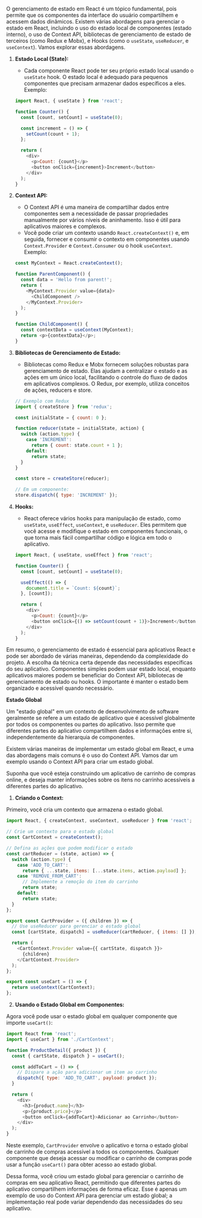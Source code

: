 O gerenciamento de estado em React é um tópico fundamental, pois permite que os componentes da interface do usuário compartilhem e acessem dados dinâmicos. Existem várias abordagens para gerenciar o estado em React, incluindo o uso do estado local de componentes (estado interno), o uso de Context API, bibliotecas de gerenciamento de estado de terceiros (como Redux e Mobx), e Hooks (como o `useState`, `useReducer`, e `useContext`). Vamos explorar essas abordagens.

1. **Estado Local (State):**
   - Cada componente React pode ter seu próprio estado local usando o `useState` hook. O estado local é adequado para pequenos componentes que precisam armazenar dados específicos a eles. Exemplo:

   ```javascript
   import React, { useState } from 'react';

   function Counter() {
     const [count, setCount] = useState(0);

     const increment = () => {
       setCount(count + 1);
     };

     return (
       <div>
         <p>Count: {count}</p>
         <button onClick={increment}>Increment</button>
       </div>
     );
   }
   ```

2. **Context API:**
   - O Context API é uma maneira de compartilhar dados entre componentes sem a necessidade de passar propriedades manualmente por vários níveis de aninhamento. Isso é útil para aplicativos maiores e complexos.
   - Você pode criar um contexto usando `React.createContext()` e, em seguida, fornecer e consumir o contexto em componentes usando `Context.Provider` e `Context.Consumer` ou o hook `useContext`. Exemplo:

   ```javascript
   const MyContext = React.createContext();

   function ParentComponent() {
     const data = 'Hello from parent!';
     return (
       <MyContext.Provider value={data}>
         <ChildComponent />
       </MyContext.Provider>
     );
   }

   function ChildComponent() {
     const contextData = useContext(MyContext);
     return <p>{contextData}</p>;
   }
   ```

3. **Bibliotecas de Gerenciamento de Estado:**
   - Bibliotecas como Redux e Mobx fornecem soluções robustas para gerenciamento de estado. Elas ajudam a centralizar o estado e as ações em um único local, facilitando o controle do fluxo de dados em aplicativos complexos. O Redux, por exemplo, utiliza conceitos de ações, reducers e store.

   ```javascript
   // Exemplo com Redux
   import { createStore } from 'redux';

   const initialState = { count: 0 };

   function reducer(state = initialState, action) {
     switch (action.type) {
       case 'INCREMENT':
         return { count: state.count + 1 };
       default:
         return state;
     }
   }

   const store = createStore(reducer);

   // Em um componente:
   store.dispatch({ type: 'INCREMENT' });
   ```

4. **Hooks:**
   - React oferece vários hooks para manipulação de estado, como `useState`, `useEffect`, `useContext`, e `useReducer`. Eles permitem que você acesse e modifique o estado em componentes funcionais, o que torna mais fácil compartilhar código e lógica em todo o aplicativo.

   ```javascript
   import React, { useState, useEffect } from 'react';

   function Counter() {
     const [count, setCount] = useState(0);

     useEffect(() => {
       document.title = `Count: ${count}`;
     }, [count]);

     return (
       <div>
         <p>Count: {count}</p>
         <button onClick={() => setCount(count + 1)}>Increment</button>
       </div>
     );
   }
   ```

Em resumo, o gerenciamento de estado é essencial para aplicativos React e pode ser abordado de várias maneiras, dependendo da complexidade do projeto. A escolha da técnica certa depende das necessidades específicas do seu aplicativo. Componentes simples podem usar estado local, enquanto aplicativos maiores podem se beneficiar do Context API, bibliotecas de gerenciamento de estado ou hooks. O importante é manter o estado bem organizado e acessível quando necessário.


**Estado Global**

Um "estado global" em um contexto de desenvolvimento de software geralmente se refere a um estado de aplicativo que é acessível globalmente por todos os componentes ou partes do aplicativo. Isso permite que diferentes partes do aplicativo compartilhem dados e informações entre si, independentemente da hierarquia de componentes. 

Existem várias maneiras de implementar um estado global em React, e uma das abordagens mais comuns é o uso do Context API. Vamos dar um exemplo usando o Context API para criar um estado global.

Suponha que você esteja construindo um aplicativo de carrinho de compras online, e deseja manter informações sobre os itens no carrinho acessíveis a diferentes partes do aplicativo.

1. **Criando o Context:**

Primeiro, você cria um contexto que armazena o estado global.

```javascript
import React, { createContext, useContext, useReducer } from 'react';

// Crie um contexto para o estado global
const CartContext = createContext();

// Defina as ações que podem modificar o estado
const cartReducer = (state, action) => {
  switch (action.type) {
    case 'ADD_TO_CART':
      return { ...state, items: [...state.items, action.payload] };
    case 'REMOVE_FROM_CART':
      // Implemente a remoção do item do carrinho
      return state;
    default:
      return state;
  }
};

export const CartProvider = ({ children }) => {
  // Use useReducer para gerenciar o estado global
  const [cartState, dispatch] = useReducer(cartReducer, { items: [] });

  return (
    <CartContext.Provider value={{ cartState, dispatch }}>
      {children}
    </CartContext.Provider>
  );
};

export const useCart = () => {
  return useContext(CartContext);
};
```

2. **Usando o Estado Global em Componentes:**

Agora você pode usar o estado global em qualquer componente que importe `useCart()`:

```javascript
import React from 'react';
import { useCart } from './CartContext';

function ProductDetail({ product }) {
  const { cartState, dispatch } = useCart();

  const addToCart = () => {
    // Dispare a ação para adicionar um item ao carrinho
    dispatch({ type: 'ADD_TO_CART', payload: product });
  }

  return (
    <div>
      <h3>{product.name}</h3>
      <p>{product.price}</p>
      <button onClick={addToCart}>Adicionar ao Carrinho</button>
    </div>
  );
}
```

Neste exemplo, `CartProvider` envolve o aplicativo e torna o estado global de carrinho de compras acessível a todos os componentes. Qualquer componente que deseja acessar ou modificar o carrinho de compras pode usar a função `useCart()` para obter acesso ao estado global.

Dessa forma, você criou um estado global para gerenciar o carrinho de compras em seu aplicativo React, permitindo que diferentes partes do aplicativo compartilhem informações de forma eficaz. Esse é apenas um exemplo de uso do Context API para gerenciar um estado global; a implementação real pode variar dependendo das necessidades do seu aplicativo.